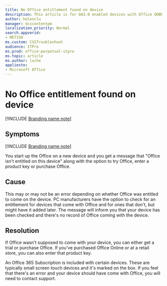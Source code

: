 ```yaml
---
title: No Office entitlement found on device
description: This article is for OA3.0 enabled devices with Office OOBE setup to check for an entitlement at startup.
author: helenclu
manager: dcscontentpm
localization_priority: Normal
search.appverid: 
- MET150
ms.custom: CSSTroubleshoot
audience: ITPro
ms.prod: office-perpetual-itpro
ms.topic: article
ms.author: luche
appliesto:
- Microsoft Office
---
```


# No Office entitlement found on device

[!INCLUDE [Branding name note](../../../includes/branding-name-note.md)]

## Symptoms

[!INCLUDE [Branding name note](../../../includes/branding-name-note.md)]

You start up the Office on a new device and you get a message that "Office isn't entitled on this device" along with the option to try Office, enter a product key or purchase Office. 

## Cause

This may or may not be an error depending on whether Office was entitled to come on the device. PC manufacturers have the option to check for an entitlement for devices that come with Office and for ones that don't, but might have it added later. The message will inform you that your device has been checked and there's no record of Office coming with the device.  

## Resolution

If Office wasn't supposed to come with your device, you can either get a trial or purchase Office. If you've purchased Office Online or at a retail store, you can also enter that product key.

An Office 365 Subscription is included with certain devices. These are typically small screen touch devices and it's marked on the box. If you feel that there's an error and your device should have come with Office, you will need to contact support.
